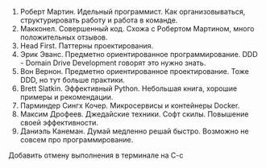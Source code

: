 1. Роберт Мартин. Идельный программист.
  Как организовываться, структурировать работу и работа в команде.
2. Макконел. Совершенный код.
  Схожа с Робертом Мартином, много положительных отзывов.
3. Head First. Паттерны проектирования.
4. Эрик Эванс. Предметно ориентированное программирование.
  DDD - Domain Drive Development
  говорят это нужно знать.
5. Вон Вернон. Предметно ориентированное проектирование.
  Тоже DDD, но тут больше практики.
6. Brett Slatkin. Эффективный Python.
  Небольшая книга, хорошие примеры и рекомендации.
7. Парминдер Сингх Кочер. Микросервисы и контейнеры Docker.
8. Максим Дрофеев. Джедайские техники.
  Софт скилы. Повышение своей эффективности.
9. Даниэль Канеман. Думай медленно решай быстро.
  Возможно не совсем про программирование.


Добавить отмену выполнения в терминале на C-c
